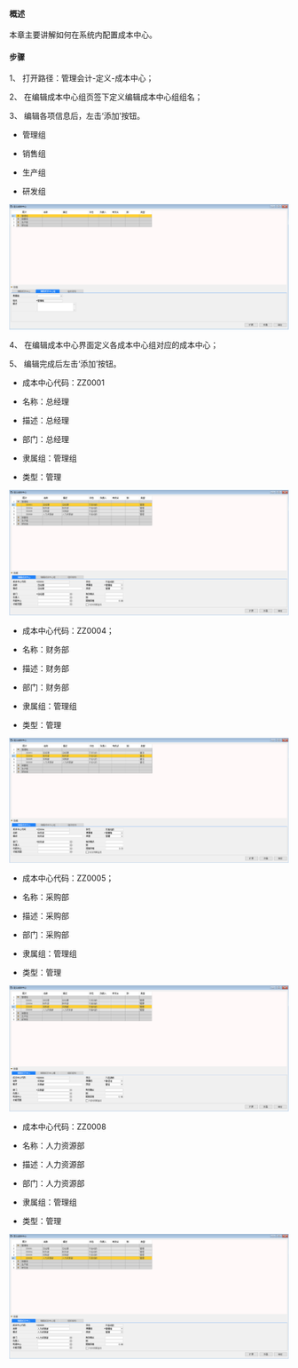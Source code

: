 #### **概述**

本章主要讲解如何在系统内配置成本中心。

#### **步骤**

1、 打开路径：管理会计-定义-成本中心；

2、 在编辑成本中心组页签下定义编辑成本中心组组名；

3、 编辑各项信息后，左击‘添加’按钮。

- 管理组

- 销售组

- 生产组

- 研发组

![img](images/pz10.1.png) 

4、 在编辑成本中心界面定义各成本中心组对应的成本中心；

5、 编辑完成后左击‘添加’按钮。

- 成本中心代码：ZZ0001

- 名称：总经理

- 描述：总经理

- 部门：总经理

- 隶属组：管理组

- 类型：管理

![img](images/pz10.2.png) 

- 成本中心代码：ZZ0004；

- 名称：财务部

- 描述：财务部

- 部门：财务部

- 隶属组：管理组

- 类型：管理

![img](images/pz10.3.png) 

- 成本中心代码：ZZ0005；

- 名称：采购部

- 描述：采购部

- 部门：采购部

- 隶属组：管理组

- 类型：管理

![img](images/pz10.4.png) 

- 成本中心代码：ZZ0008

- 名称：人力资源部

- 描述：人力资源部

- 部门：人力资源部

- 隶属组：管理组

- 类型：管理

![img](images/pz10.5.png)
